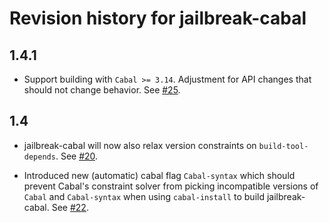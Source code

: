 # Revision history for jailbreak-cabal

## 1.4.1

* Support building with `Cabal >= 3.14`. Adjustment for API changes that should not
  change behavior. See [#25](https://github.com/NixOS/jailbreak-cabal/pull/25).

## 1.4

* jailbreak-cabal will now also relax version constraints on `build-tool-depends`.
  See [#20](https://github.com/NixOS/jailbreak-cabal/pull/20).

* Introduced new (automatic) cabal flag `Cabal-syntax` which should prevent
  Cabal's constraint solver from picking incompatible versions of `Cabal` and
  `Cabal-syntax` when using `cabal-install` to build jailbreak-cabal.
  See [#22](https://github.com/NixOS/jailbreak-cabal/pull/22).

